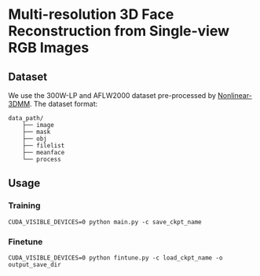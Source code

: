 # Multi-resolution 3D Face Reconstruction from Single-view RGB Images

## Dataset
We use the 300W-LP and AFLW2000 dataset pre-processed by [Nonlinear-3DMM](https://github.com/tranluan/Nonlinear_Face_3DMM). The dataset format:

    data_path/
        ├── image
        ├── mask
        ├── obj
        ├── filelist
        ├── meanface
        └── process



## Usage
### Training
    CUDA_VISIBLE_DEVICES=0 python main.py -c save_ckpt_name

### Finetune
    CUDA_VISIBLE_DEVICES=0 python fintune.py -c load_ckpt_name -o output_save_dir
